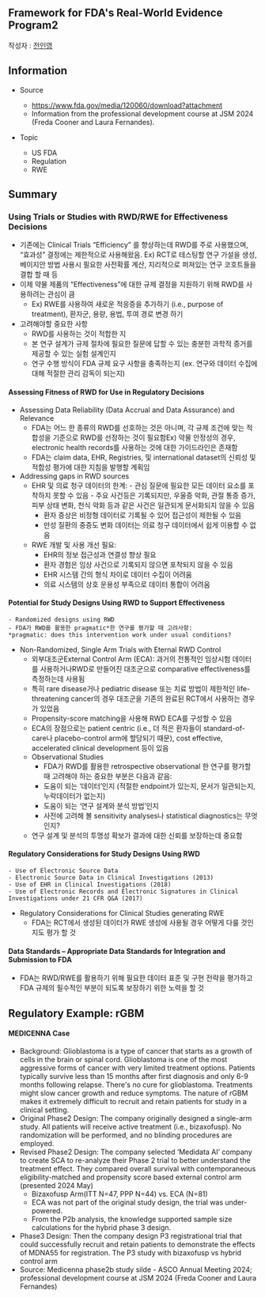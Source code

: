 ## Framework for FDA's Real-World Evidence Program2

작성자 : [전인영](https://www.linkedin.com/in/inyoungjun/)
## Information
- Source
	- https://www.fda.gov/media/120060/download?attachment
  - Information from the professional development course at JSM 2024 (Freda Cooner and Laura Fernandes).

- Topic
	- US FDA
	- Regulation
	- RWE

## Summary

### Using Trials or Studies with RWD/RWE for Effectiveness Decisions
- 기존에는 Clinical Trials “Efficiency” 를 향상하는데 RWD를 주로 사용했으며, “효과성” 결정에는 제한적으로 사용해왔음.
  Ex) RCT로 테스팅할 연구 가설을 생성, 베이지안 방법 사용시 필요한 사전확률 계산, 지리적으로 퍼져있는 연구 코호트들을 결합 할 때 등
- 이제 약물 제품의 “Effectiveness”에 대한 규제 결정을 지원하기 위해 RWD를 사용하려는 관심이 큼
  - Ex) RWE를 사용하여 새로운 적응증을 추가하기 (i.e., purpose of treatment), 환자군, 용량, 용법, 투여 경로 변경 하기
- 고려해야할 중요한 사항
	- RWD를 사용하는 것이 적합한 지
	- 본 연구 설계가 규제 절차에 필요한 질문에 답할 수 있는 충분한 과학적 증거를 제공할 수 있는 실험 설계인지
	- 연구 수행 방식이  FDA 규제 요구 사항을 충족하는지 (ex. 연구와 데이터 수집에 대해 적절한 관리 감독이 되는지)
	
#### Assessing Fitness of RWD for Use in Regulatory Decisions
- Assessing Data Reliability (Data Accrual and Data Assurance) and Relevance
	- FDA는 어느 한 종류의 RWD를 선호하는 것은 아니며, 각 규제 조건에 맞는 적합성을 기준으로 RWD를 선정하는 것이 필요함Ex) 약물 안정성의 경우, electronic health records를 사용하는 것에 대한 가이드라인은 존재함
	- FDA는 claim data, EHR, Registries, 및 international dataset의 신뢰성 및 적합성 평가에 대한 지침을 발행할 계획임
- Addressing gaps in RWD sources
  - EHR 및 의료 청구 데이터의 한계:
		- 관심 질문에 필요한 모든 데이터 요소를 포착하지 못할 수 있음
		- 주요 사건등은 기록되지만, 우울증 악화,  관절 통증 증가, 피부 상태 변화, 천식 악화 등과 같은 사건은 일관되게 문서화되지 않을 수 있음
    - 환자 증상은 비정형 데이터로 기록될 수 있어 접근성이 제한될 수 있음
    - 만성 질환의 중증도 변화 데이터는 의료 청구 데이터에서 쉽게 이용할 수 없음
  - RWE 개발 및 사용 개선 필요:
    - EHR의 정보 접근성과 연결성 향상 필요
    - 환자 경험은 임상 사건으로 기록되지 않으면 포착되지 않을 수 있음
    - EHR 시스템 간의 형식 차이로 데이터 수집이 어려움
    - 의료 시스템의 상호 운용성 부족으로 데이터 통합이 어려움

 #### Potential for Study Designs Using RWD to Support Effectiveness
 
	- Randomized designs using RWD
    - FDA가 RWD를 활용한 pragmatic*한 연구를 평가할 때 고려사항:
    *pragmatic: does this intervention work under usual conditions?
  - Non-Randomized, Single Arm Trials with Eternal RWD Control
    - 외부대조군External Control Arm (ECA): 과거의 전통적인 임상시험 데이터를 사용하거나RWD로 만들어진 대조군으로 comparative effectiveness를 측정하는데 사용됨
    - 특히 rare disease거나 pediatric disease 또는 치료 방법이 제한적인  life-threatening cancer의 경우 대조군을 기존의 완료된 RCT에서 사용하는 경우가 있었음
    - Propensity-score matching을 사용해 RWD ECA를 구성할 수 있음
    - ECA의 장점으로는 patient centric (i.e., 더 적은 환자들이 standard-of-care나 placebo-control arm에 할당되기 때문), cost effective, accelerated clinical development 등이 있음
	- Observational Studies
		- FDA가 RWD를 활용한 retrospective observational 한 연구를 평가할 때 고려해야 하는 중요한 부분은 다음과 같음:
  		- 도움이 되는 ‘데이터’인지 (적절한 endpoint가 있는지, 문서가 일관되는지, 누락데이터가 없는지)
  		- 도움이 되는 ‘연구 설계와 분석 방법’인지
  		- 사전에 고려해 볼 sensitivity analyses나 statistical diagnostics는 무엇인지?
    - 연구 설계 및 분석의 투명성 확보가 결과에 대한 신뢰를 보장하는데 중요함

####  Regulatory Considerations for Study Designs Using RWD

	- Use of Electronic Source Data
  	- Electronic Source Data in Clinical Investigations (2013)
    - Use of EHR in Clinical Investigations (2018)
    - Use of Electronic Records and Electronic Signatures in Clinical Investigations under 21 CFR Q&A (2017)
  - Regulatory Considerations for Clinical Studies generating RWE
    - FDA는 RCT에서 생성된 데이터가 RWE 생성에 사용될 경우 어떻게 다룰 것인지도 평가 할 것

#### Data Standards – Appropriate Data Standards for Integration and Submission to FDA
- FDA는 RWD/RWE를 활용하기 위해 필요한 데이터 표준 및 구현 전략을 평가하고 FDA 규제의 필수적인 부분이 되도록 보장하기 위한 노력을 할 것

## Regulatory Example: rGBM
#### MEDICENNA Case
  - Background: Glioblastoma is a type of cancer that starts as a growth of cells in the brain or spinal cord. Glioblastoma is one of the most aggressive forms of cancer with very limited treatment options. Patients typically survive less than 15 months after first diagnosis and only 6-9 months following relapse. There's no cure for glioblastoma. Treatments might slow cancer growth and reduce symptoms. The nature of rGBM makes it extremely difficult to recruit and retain patients for study in a clinical setting.
  - Original Phase2 Design: The company originally designed a single-arm study. All patients will receive active treatment (i.e., bizaxofusp). No randomization will be performed, and no blinding procedures are employed.
  - Revised Phase2 Design: The company selected ‘Medidata AI’ company to create SCA to re-analyze their Phase 2 trial to better understand the treatment effect. They compared overall survival with contemporaneous eligibility-matched and propensity score based external control arm (presented 2024 May)
    - Bizaxofusp Arm(ITT N=47, PPP N=44) vs. ECA (N=81)
    - ECA was not part of the original study design, the trial was under-powered.
    - From the P2b analysis, the knowledge supported sample size calculations for the hybrid phase 3 design.
  - Phase3 Design: Then the company design P3 registrational trial that could successfully recruit and retain patients to demonstrate the effects of MDNA55 for registration. The P3 study with bizaxofusp vs hybrid control arm
  - Source: Medicenna phase2b study silde - ASCO Annual Meeting 2024; professional development course at JSM 2024 (Freda Cooner and Laura Fernandes)



